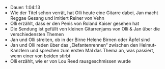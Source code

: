 - Dauer: 1:04:13  
- Wie der Titel schon verrät, hat Olli heute eine Gitarre dabei, Jan macht Reggae Gesang und imitiert Reiner von Vehn  
- Olli erzählt, dass er den Penis von Roland Kaiser gesehen hat  
- Die Sendung ist gefüllt von kleinen Gitarrenjams von Olli & Jan über die verschiedensten Themen  
- Jan und Olli streiten, ob in der Birne Helene Birnen oder Äpfel sind  
- Jan und Olli reden über das „Elefantenrennen“ zwischen den Helmut-Kanzlern und sprechen zum ersten Mal das Thema an, was passiert, wenn einer von beiden stirbt  
- Olli erzählt, wie er von Lou Reed rausgeschmissen wurde  
